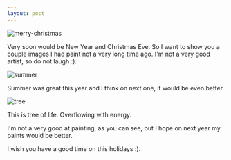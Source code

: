 ```yaml
---
layout: post
---
```


![merry-christmas](http://files.cloudcmd.io/img/paint/merry-christmas-small.jpg "Merry Christmas")

Very soon would be New Year and Christmas Eve. So I want to
show you a couple images I had paint not a very long time ago.
I'm not a very good artist, so do not laugh :).

![summer](http://files.cloudcmd.io/img/paint/summer-small.jpg "Summer")

Summer was great this year and I think on next one, 
it would be even better.

![tree](http://files.cloudcmd.io/img/paint/tree-small.jpg "Tree")

This is tree of life. Overflowing with energy.

I'm not a very good at painting, as you can see, but
I hope on next year my paints would be better.

I wish you have a good time on this holidays :).
